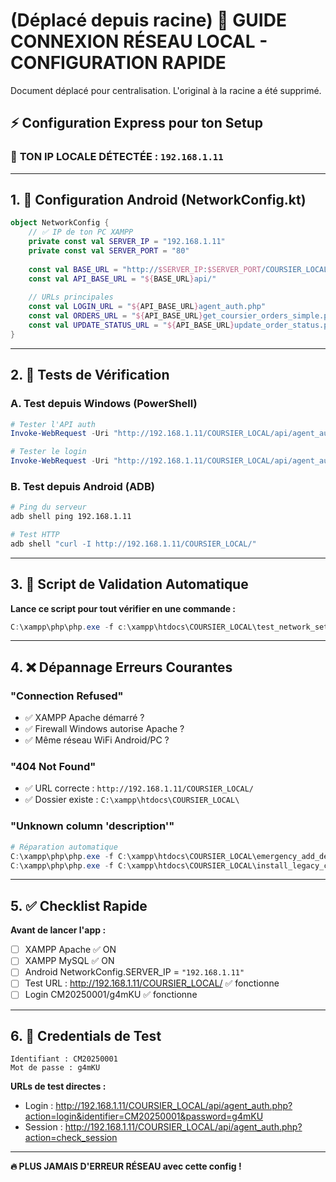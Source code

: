 # (Déplacé depuis racine) 🚀 GUIDE CONNEXION RÉSEAU LOCAL - CONFIGURATION RAPIDE

Document déplacé pour centralisation. L'original à la racine a été supprimé.

## ⚡ Configuration Express pour ton Setup

### 📍 **TON IP LOCALE DÉTECTÉE : `192.168.1.11`**

---

## 1. 📱 Configuration Android (NetworkConfig.kt)

```kotlin
object NetworkConfig {
    // ✅ IP de ton PC XAMPP
    private const val SERVER_IP = "192.168.1.11"
    private const val SERVER_PORT = "80"
    
    const val BASE_URL = "http://$SERVER_IP:$SERVER_PORT/COURSIER_LOCAL/"
    const val API_BASE_URL = "${BASE_URL}api/"
    
    // URLs principales
    const val LOGIN_URL = "${API_BASE_URL}agent_auth.php"
    const val ORDERS_URL = "${API_BASE_URL}get_coursier_orders_simple.php"
    const val UPDATE_STATUS_URL = "${API_BASE_URL}update_order_status.php"
}
```

---

## 2. 🧪 Tests de Vérification

### A. Test depuis Windows (PowerShell)
```powershell
# Tester l'API auth
Invoke-WebRequest -Uri "http://192.168.1.11/COURSIER_LOCAL/api/agent_auth.php?action=check_session" -UseBasicParsing

# Tester le login
Invoke-WebRequest -Uri "http://192.168.1.11/COURSIER_LOCAL/api/agent_auth.php?action=login&identifier=CM20250001&password=g4mKU" -UseBasicParsing
```

### B. Test depuis Android (ADB)
```bash
# Ping du serveur
adb shell ping 192.168.1.11

# Test HTTP
adb shell "curl -I http://192.168.1.11/COURSIER_LOCAL/"
```

---

## 3. 🔧 Script de Validation Automatique

**Lance ce script pour tout vérifier en une commande :**
```powershell
C:\xampp\php\php.exe -f c:\xampp\htdocs\COURSIER_LOCAL\test_network_setup.php
```

---

## 4. ❌ Dépannage Erreurs Courantes

### "Connection Refused"
- ✅ XAMPP Apache démarré ?
- ✅ Firewall Windows autorise Apache ?
- ✅ Même réseau WiFi Android/PC ?

### "404 Not Found"
- ✅ URL correcte : `http://192.168.1.11/COURSIER_LOCAL/`
- ✅ Dossier existe : `C:\xampp\htdocs\COURSIER_LOCAL\`

### "Unknown column 'description'" 
```powershell
# Réparation automatique
C:\xampp\php\php.exe -f C:\xampp\htdocs\COURSIER_LOCAL\emergency_add_description_columns.php
C:\xampp\php\php.exe -f C:\xampp\htdocs\COURSIER_LOCAL\install_legacy_compat.php
```

---

## 5. ✅ Checklist Rapide

**Avant de lancer l'app :**
- [ ] XAMPP Apache ✅ ON
- [ ] XAMPP MySQL ✅ ON
- [ ] Android NetworkConfig.SERVER_IP = `"192.168.1.11"`
- [ ] Test URL : http://192.168.1.11/COURSIER_LOCAL/ ✅ fonctionne
- [ ] Login CM20250001/g4mKU ✅ fonctionne

---

## 6. 🎯 Credentials de Test

```
Identifiant : CM20250001
Mot de passe : g4mKU
```

**URLs de test directes :**
- Login : http://192.168.1.11/COURSIER_LOCAL/api/agent_auth.php?action=login&identifier=CM20250001&password=g4mKU
- Session : http://192.168.1.11/COURSIER_LOCAL/api/agent_auth.php?action=check_session

---

**🔥 PLUS JAMAIS D'ERREUR RÉSEAU avec cette config !**
